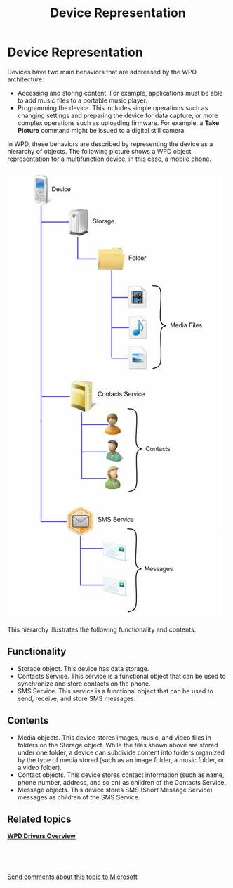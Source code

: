 ﻿---
Description: Device Representation
MS-HAID: 'wpddk.device\_representation'
MSHAttr: 'PreferredLib:/library/windows/hardware'
title: Device Representation
---

# Device Representation


Devices have two main behaviors that are addressed by the WPD architecture:

-   Accessing and storing content. For example, applications must be able to add music files to a portable music player.
-   Programming the device. This includes simple operations such as changing settings and preparing the device for data capture, or more complex operations such as uploading firmware. For example, a **Take Picture** command might be issued to a digital still camera.

In WPD, these behaviors are described by representing the device as a hierarchy of objects. The following picture shows a WPD object representation for a multifunction device, in this case, a mobile phone.

![wpd hierarchy](images/wpd_overview_figure3.png)

This hierarchy illustrates the following functionality and contents.

## <span id="Functionality"></span><span id="functionality"></span><span id="FUNCTIONALITY"></span>Functionality


-   Storage object. This device has data storage.
-   Contacts Service. This service is a functional object that can be used to synchronize and store contacts on the phone.
-   SMS Service. This service is a functional object that can be used to send, receive, and store SMS messages.

## <span id="Contents"></span><span id="contents"></span><span id="CONTENTS"></span>Contents


-   Media objects. This device stores images, music, and video files in folders on the Storage object. While the files shown above are stored under one folder, a device can subdivide content into folders organized by the type of media stored (such as an image folder, a music folder, or a video folder).
-   Contact objects. This device stores contact information (such as name, phone number, address, and so on) as children of the Contacts Service.
-   Message objects. This device stores SMS (Short Message Service) messages as children of the SMS Service.

## <span id="related_topics"></span>Related topics


[**WPD Drivers Overview**](wpd-drivers-overview.md)

 

 

[Send comments about this topic to Microsoft](mailto:wsddocfb@microsoft.com?subject=Documentation%20feedback%20[wpd_dk\wpddk]:%20Device%20Representation%20%20RELEASE:%20%281/5/2017%29&body=%0A%0APRIVACY%20STATEMENT%0A%0AWe%20use%20your%20feedback%20to%20improve%20the%20documentation.%20We%20don't%20use%20your%20email%20address%20for%20any%20other%20purpose,%20and%20we'll%20remove%20your%20email%20address%20from%20our%20system%20after%20the%20issue%20that%20you're%20reporting%20is%20fixed.%20While%20we're%20working%20to%20fix%20this%20issue,%20we%20might%20send%20you%20an%20email%20message%20to%20ask%20for%20more%20info.%20Later,%20we%20might%20also%20send%20you%20an%20email%20message%20to%20let%20you%20know%20that%20we've%20addressed%20your%20feedback.%0A%0AFor%20more%20info%20about%20Microsoft's%20privacy%20policy,%20see%20http://privacy.microsoft.com/default.aspx. "Send comments about this topic to Microsoft")




